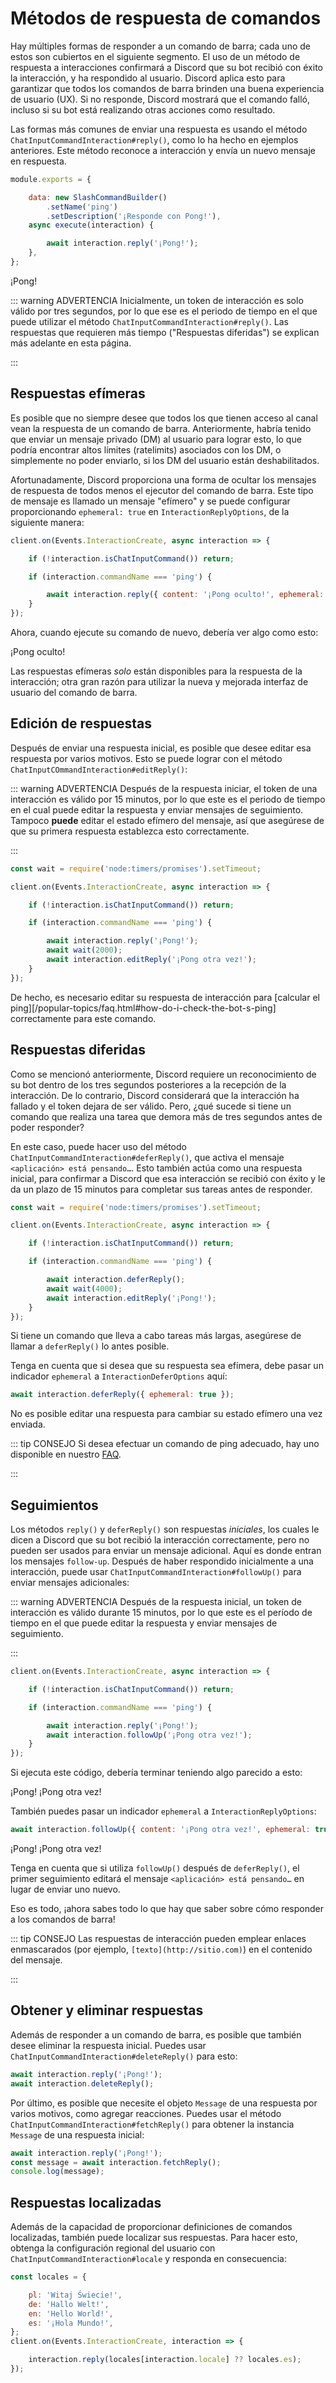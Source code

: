 # Métodos de respuesta de comandos

Hay múltiples formas de responder a un comando de barra; cada uno de estos son cubiertos en el siguiente segmento. El uso de un método de respuesta a interacciones confirmará a Discord que su bot recibió con éxito la interacción, y ha respondido al usuario. Discord aplica esto para garantizar que todos los comandos de barra brinden una buena experiencia de usuario (UX). Si no responde, Discord mostrará que el comando falló, incluso si su bot está realizando otras acciones como resultado.

Las formas más comunes de enviar una respuesta es usando el método `ChatInputCommandInteraction#reply()`, como lo ha hecho en ejemplos anteriores. Este método reconoce a interacción y envía un nuevo mensaje en respuesta.

```js {6}
module.exports = {

	data: new SlashCommandBuilder()
		.setName('ping')
		.setDescription('¡Responde con Pong!'),
	async execute(interaction) {

		await interaction.reply('¡Pong!');
	},
};
```

<DiscordMessages>
	<DiscordMessage profile="bot">
		<template #interactions>
			<DiscordInteraction profile="user" :command="true">ping</DiscordInteraction>
		</template>
		¡Pong!
	</DiscordMessage>
</DiscordMessages>

::: warning ADVERTENCIA
Inicialmente, un token de interacción es solo válido por tres segundos, por lo que ese es el periodo de tiempo en el que puede utilizar el método `ChatInputCommandInteraction#reply()`. Las respuestas que requieren más tiempo ("Respuestas diferidas") se explican más adelante en esta página.

:::

## Respuestas efímeras

Es posible que no siempre desee que todos los que tienen acceso al canal vean la respuesta de un comando de barra. Anteriormente, habría tenido que enviar un mensaje privado (DM) al usuario para lograr esto, lo que podría encontrar altos límites (ratelimits) asociados con los DM, o simplemente no poder enviarlo, si los DM del usuario están deshabilitados.

Afortunadamente, Discord proporciona una forma de ocultar los mensajes de respuesta de todos menos el ejecutor del comando de barra. Este tipo de mensaje es llamado un mensaje "efímero" y se puede configurar proporcionando `ephemeral: true` en `InteractionReplyOptions`, de la siguiente manera:

```js {5}
client.on(Events.InteractionCreate, async interaction => {

	if (!interaction.isChatInputCommand()) return;

	if (interaction.commandName === 'ping') {

		await interaction.reply({ content: '¡Pong oculto!', ephemeral: true });
	}
});
```

Ahora, cuando ejecute su comando de nuevo, debería ver algo como esto:

<DiscordMessages>
	<DiscordMessage profile="bot">
		<template #interactions>
			<DiscordInteraction
				profile="user"
				:command="true"
				:ephemeral="true"
			>ping</DiscordInteraction>
		</template>
		¡Pong oculto!
	</DiscordMessage>
</DiscordMessages>

Las respuestas efímeras *solo* están disponibles para la respuesta de la interacción; otra gran razón para utilizar la nueva y mejorada interfaz de usuario del comando de barra.

## Edición de respuestas

Después de enviar una respuesta inicial, es posible que desee editar esa respuesta por varios motivos. Esto se puede lograr con el método `ChatInputCOmmandInteraction#editReply()`: 

::: warning ADVERTENCIA
Después de la respuesta iniciar, el token de una interacción es válido por 15 minutos, por lo que este es el periodo de tiempo en el cual puede editar la respuesta y enviar mensajes de seguimiento. Tampoco **puede** editar el estado efímero del mensaje, así que asegúrese de que su primera respuesta establezca esto correctamente.

:::

```js {1,8-9}
const wait = require('node:timers/promises').setTimeout;

client.on(Events.InteractionCreate, async interaction => {

	if (!interaction.isChatInputCommand()) return;

	if (interaction.commandName === 'ping') {

		await interaction.reply('¡Pong!');
		await wait(2000);
		await interaction.editReply('¡Pong otra vez!');
	}
});
```

De hecho, es necesario editar su respuesta de interacción para [calcular el ping][/popular-topics/faq.html#how-do-i-check-the-bot-s-ping] correctamente para este comando.

## Respuestas diferidas

Como se mencionó anteriormente, Discord requiere un reconocimiento de su bot dentro de los tres segundos posteriores a la recepción de la interacción. De lo contrario, Discord considerará que la interacción ha fallado y el token dejara de ser válido. Pero, ¿qué sucede si tiene un comando que realiza una tarea que demora más de tres segundos antes de poder responder?

En este caso, puede hacer uso del método `ChatInputCommandInteraction#deferReply()`, que activa el mensaje `<aplicación> está pensando…`. Esto también actúa como una respuesta inicial, para confirmar a Discord que esa interacción se recibió con éxito y le da un plazo de 15 minutos para completar sus tareas antes de responder.
<!--- TODO: Thinking... message, once available in components -->

```js {7-9}
const wait = require('node:timers/promises').setTimeout;

client.on(Events.InteractionCreate, async interaction => {

	if (!interaction.isChatInputCommand()) return;

	if (interaction.commandName === 'ping') {

		await interaction.deferReply();
		await wait(4000);
		await interaction.editReply('¡Pong!');
	}
});
```

Si tiene un comando que lleva a cabo tareas más largas, asegúrese de llamar a `deferReply()` lo antes posible.

Tenga en cuenta que si desea que su respuesta sea efímera, debe pasar un indicador `ephemeral` a `InteractionDeferOptions` aquí:

<!-- eslint-skip -->

```js
await interaction.deferReply({ ephemeral: true });
```

No es posible editar una respuesta para cambiar su estado efímero una vez enviada.

::: tip CONSEJO
Si desea efectuar un comando de ping adecuado, hay uno disponible en nuestro [FAQ](/popular-topics/faq.md#how-do-i-check-the-bot-s-ping).

:::

## Seguimientos

Los métodos `reply()` y `deferReply()` son respuestas *iniciales*, los cuales le dicen a Discord que su bot recibió la interacción correctamente, pero no pueden ser usados para enviar un mensaje adicional. Aquí es donde entran los mensajes `follow-up`. Después de haber respondido inicialmente a una interacción, puede usar `ChatInputCommandInteraction#followUp()` para enviar mensajes adicionales:

::: warning ADVERTENCIA
Después de la respuesta inicial, un token de interacción es válido durante 15 minutos, por lo que este es el período de tiempo en el que puede editar la respuesta y enviar mensajes de seguimiento.

:::

```js {6}
client.on(Events.InteractionCreate, async interaction => {

	if (!interaction.isChatInputCommand()) return;

	if (interaction.commandName === 'ping') {

		await interaction.reply('¡Pong!');
		await interaction.followUp('¡Pong otra vez!');
	}
});
```

Si ejecuta este código, debería terminar teniendo algo parecido a esto:

<DiscordMessages>
	<DiscordMessage profile="bot">
		<template #interactions>
			<DiscordInteraction profile="user" :command="true">ping</DiscordInteraction>
		</template>
		¡Pong!
	</DiscordMessage>
	<DiscordMessage profile="bot">
		<template #interactions>
			<DiscordInteraction profile="bot">¡Pong!</DiscordInteraction>
		</template>
		¡Pong otra vez!
	</DiscordMessage>
</DiscordMessages>

También puedes pasar un indicador `ephemeral` a `InteractionReplyOptions`:

<!-- eslint-skip -->

```js
await interaction.followUp({ content: '¡Pong otra vez!', ephemeral: true });
```

<DiscordMessages>
	<DiscordMessage profile="bot">
		<template #interactions>
			<DiscordInteraction profile="user" :command="true">ping</DiscordInteraction>
		</template>
		¡Pong!
	</DiscordMessage>
	<DiscordMessage profile="bot">
		<template #interactions>
			<DiscordInteraction profile="bot" :ephemeral="true">¡Pong!</DiscordInteraction>
		</template>
		¡Pong otra vez!
	</DiscordMessage>
</DiscordMessages>

Tenga en cuenta que si utiliza `followUp()` después de `deferReply()`, el primer seguimiento editará el mensaje `<aplicación> está pensando…` en lugar de enviar uno nuevo.

Eso es todo, ¡ahora sabes todo lo que hay que saber sobre cómo responder a los comandos de barra!

::: tip CONSEJO
Las respuestas de interacción pueden emplear enlaces enmascarados (por ejemplo, `[texto](http://sitio.com)`) en el contenido del mensaje.

:::

## Obtener y eliminar respuestas

Además de responder a un comando de barra, es posible que también desee eliminar la respuesta inicial. Puedes usar `ChatInputCommandInteraction#deleteReply()` para esto:

<!-- eslint-skip -->

```js {2}
await interaction.reply('¡Pong!');
await interaction.deleteReply();
```

Por último, es posible que necesite el objeto `Message` de una respuesta por varios motivos, como agregar reacciones. Puedes usar el método `ChatInputCommandInteraction#fetchReply()` para obtener la instancia `Message` de una respuesta inicial:

<!-- eslint-skip -->

```js
await interaction.reply('¡Pong!');
const message = await interaction.fetchReply();
console.log(message);
```

## Respuestas localizadas

Además de la capacidad de proporcionar definiciones de comandos localizadas, también puede localizar sus respuestas. Para hacer esto, obtenga la configuración regional del usuario con `ChatInputCommandInteraction#locale` y responda en consecuencia:

```js
const locales = {

	pl: 'Witaj Świecie!',
	de: 'Hallo Welt!',
	en: 'Hello World!',
	es: '¡Hola Mundo!',
};
client.on(Events.InteractionCreate, interaction => {

	interaction.reply(locales[interaction.locale] ?? locales.es);
});
```

